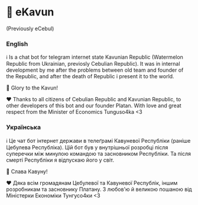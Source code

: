 # 🍉 eKavun
(Previously eCebul)

### English

ℹ️
Is a chat bot for telegram internet state Kavunian Republic (Watermelon Republic from Ukrainian, previosly Cebulian Republic).
It was in internal development by me after the problems between old team and founder of the Republic, and after the death of Republic i present it to the world.

🍉
Glory to the Kavun!

❤️
Thanks to all citizens of Cebulian Republic and Kavunian Republic, to other developers of this bot and our founder Platan.
With love and great respect from the Minister of Economics Tunguso4ka <3

### Українська

ℹ️
Це чат бот інтернет держави в телеґрамі Кавуневої Республіки (раніше Цебулева Республіка).
Цій бот був у внутрішньої розробці після суперечки між минулою командою та засновником Республіки.
Та після смерті Республіки я відпускаю його у світ.

🍉
Слава Кавуну!

❤️
Дяка всім громадянам Цебулевої та Кавуневої Республік, іншим розробникам та засновнику Платану.
З любов'ю й великою пошаною від Міністерки Економіки Тунгусо4ки <3
